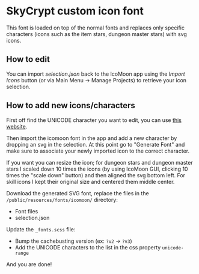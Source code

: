 # SkyCrypt custom icon font

This font is loaded on top of the normal fonts and replaces only specific characters (icons such as the item stars, dungeon master stars) with svg icons.

## How to edit

You can import _selection.json_ back to the IcoMoon app using the _Import Icons_ button (or via Main Menu → Manage Projects) to retrieve your icon selection.

## How to add new icons/characters

First off find the UNICODE character you want to edit, you can use [this website](https://www.babelstone.co.uk/Unicode/whatisit.html).

Then import the icomoon font in the app and add a new character by dropping an svg in the selection. At this point go to "Generate Font" and make sure to associate your newly imported icon to the correct character.

If you want you can resize the icon; for dungeon stars and dungeon master stars I scaled down 10 times the icons (by using IcoMoon GUI, clicking 10 times the "scale down" button) and then aligned the svg bottom left. For skill icons I kept their original size and centered them middle center.

Download the generated SVG font, replace the files in the `/public/resources/fonts/icomoon/` directory:

- Font files
- selection.json

Update the `_fonts.scss` file:

- Bump the cachebusting version (ex: `?v2` -> `?v3`)
- Add the UNICODE characters to the list in the css property `unicode-range`

And you are done!
